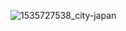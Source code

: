 ![1535727538_city-japan](https://github.com/user-attachments/assets/95e0089f-903e-4d0d-85aa-65bb0102c415)


